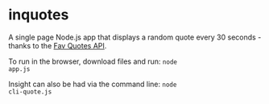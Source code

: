 # inquotes
A single page Node.js app that displays a random quote every 30 seconds - thanks to the <a href="https://favqs.com/api">Fav Quotes API</a>.

To run in the browser, download files and run: <code>node app.js</code>

Insight can also be had via the command line: <code>node cli-quote.js</code>
